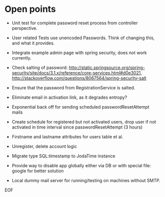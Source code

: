 Open points
===========

* Unit test for complete password reset process from controller perspective.

* User related Tests use unencoded Passwords. Think of changing this, and what it provides. 

* Integrate example admin page with spring security, does not work currently.

* Check salting of password: http://static.springsource.org/spring-security/site/docs/3.1.x/reference/core-services.html#d0e3021, http://stackoverflow.com/questions/8067564/spring-security-salt

* Ensure that the password from RegistrationService is salted.

* Eliminate email in activation link, as it degrades entropy?

* Exponential back off for sending scheduled passwordResetAttempt mails

* Create schedule for registered but not activated users, drop user if not activated in time interval since passwordResetAttempt (3 hours)

* Firstname and lastname attributes for users table et al.

* Unregister, delete account logic

* Migrate type SQL:timestamp to JodaTime instance

* Provide way to disable app globally either via DB or with special file: google for better solution

* Local dummy mail server for running/testing on machines without SMTP.

EOF
